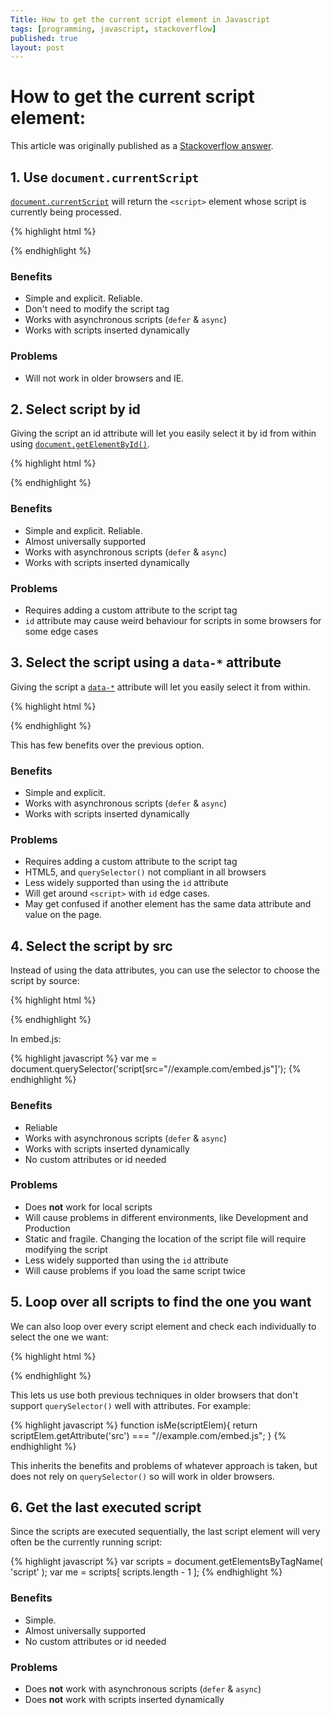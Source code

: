 ```yaml
---
Title: How to get the current script element in Javascript
tags: [programming, javascript, stackoverflow]
published: true
layout: post
---
```


# How to get the current script element:

This article was originally published as a [Stackoverflow answer](http://stackoverflow.com/a/22745553/140264). 

## 1. Use `document.currentScript`
[`document.currentScript`](https://developer.mozilla.org/en-US/docs/Web/API/document.currentScript) will return the `<script>` element whose script is currently being processed. 

{% highlight html %}
<script>
var me = document.currentScript;
</script>
{% endhighlight %}

### Benefits
 * Simple and explicit. Reliable.
 * Don't need to modify the script tag
 * Works with asynchronous scripts (`defer` & `async`)
 * Works with scripts inserted dynamically

### Problems
 * Will not work in older browsers and IE.

## 2. Select script by id 
Giving the script an id attribute will let you easily select it by id from within using [`document.getElementById()`](https://developer.mozilla.org/en-US/docs/Web/API/document.getElementById). 

{% highlight html %}
<script id="myscript">
var me = document.getElementById('myscript');
</script>
{% endhighlight %}

### Benefits
 * Simple and explicit. Reliable.
 * Almost universally supported
 * Works with asynchronous scripts (`defer` & `async`)
 * Works with scripts inserted dynamically

### Problems
 * Requires adding a custom attribute to the script tag
 * `id` attribute may cause weird behaviour for scripts in some browsers for some edge cases

## 3. Select the script using a `data-*` attribute
Giving the script a [`data-*`](https://developer.mozilla.org/en-US/docs/Web/Guide/HTML/Using_data_attributes) attribute will let you easily select it from within. 

{% highlight html %}
<script data-name="myscript">
var me = document.querySelector('script[data-name="myscript"]');
</script>
{% endhighlight %}

This has few benefits over the previous option. 

### Benefits
 * Simple and explicit.
 * Works with asynchronous scripts (`defer` & `async`)
 * Works with scripts inserted dynamically

### Problems
 * Requires adding a custom attribute to the script tag
 * HTML5, and `querySelector()` not compliant in all browsers
 * Less widely supported than using the `id` attribute
 * Will get around `<script>` with `id` edge cases. 
 * May get confused if another element has the same data attribute and value on the page.

## 4. Select the script by src
Instead of using the data attributes, you can use the selector to choose the script by source:

{% highlight html %}
<script src="//example.com/embed.js"></script>
{% endhighlight %}

In embed.js:

{% highlight javascript %}
var me = document.querySelector('script[src="//example.com/embed.js"]');
{% endhighlight %}

### Benefits 
 * Reliable
 * Works with asynchronous scripts (`defer` & `async`)
 * Works with scripts inserted dynamically
 * No custom attributes or id needed
 
### Problems
 * Does **not** work for local scripts
 * Will cause problems in different environments, like Development and Production
 * Static and fragile. Changing the location of the script file will require modifying the script
 * Less widely supported than using the `id` attribute
 * Will cause problems if you load the same script twice


## 5. Loop over all scripts to find the one you want
We can also loop over every script element and check each individually to select the one we want:

{% highlight html %}
<script>
var me = null;
var scripts = document.getElementsByTagName("script")
for (var i = 0; i < scripts.length; ++i) {
    if( isMe(scripts[i])){
      me = scripts[i];
    }
}
</script>
{% endhighlight %}

This lets us use both previous techniques in older browsers that don't support `querySelector()` well with attributes. For example:

{% highlight javascript %}
function isMe(scriptElem){
    return scriptElem.getAttribute('src') === "//example.com/embed.js";
}
{% endhighlight %}

This inherits the benefits and problems of whatever approach is taken, but does not rely on `querySelector()` so will work in older browsers.

## 6. Get the last executed script
Since the scripts are executed sequentially, the last script element will very often be the currently running script: 

{% highlight javascript %}
var scripts = document.getElementsByTagName( 'script' );
var me = scripts[ scripts.length - 1 ];
{% endhighlight %}

### Benefits 
 * Simple.
 * Almost universally supported
 * No custom attributes or id needed

### Problems
 * Does **not** work with asynchronous scripts (`defer` & `async`)
 * Does **not** work with scripts inserted dynamically
